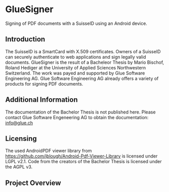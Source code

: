 # GlueSigner
Signing of PDF documents with a SuisseID using an Android device.

## Introduction
The SuisseID is a SmartCard with X.509 certificates. Owners of a SuisseID can securely authenticate to web applications and sign legally valid documents.
GlueSigner is the result of a Bacheleor Thesis by Mario Bischof, Roland Hediger at the University of Applied Sciences Northwestern Switzerland. The work was payed and supported by Glue Software Engineering AG. Glue Software Engineering AG already offers a variety of products for signing PDF documents.

## Additional Information
The documentation of the Bachelor Thesis is not published here. Please contact Glue Software Engeneering AG to obtain the documentation: info@glue.ch

## Licensing
The used AndroidPDF viewer library from https://github.com/jblough/Android-Pdf-Viewer-Library is licensed under LGPL v2.1.
Code from the creators of the Bachelor Thesis is licensed under the AGPL v3.

## Project Overview
